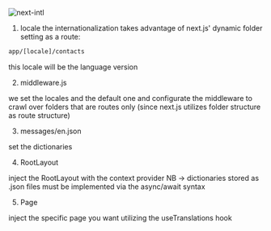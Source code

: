 ![next-intl](https://next-intl-docs.vercel.app/docs/getting-started/app-router-client-components)

1) locale
the internationalization takes advantage of next.js' dynamic folder setting as a route:

```sh
app/[locale]/contacts
```

this locale will be the language version

2) middleware.js

we set the locales and the default one and configurate the middleware to crawl over folders that are routes only (since next.js utilizes folder structure as route structure)

3) messages/en.json

set the dictionaries

4) RootLayout

inject the RootLayout with the context provider 
NB -> dictionaries stored as .json files must be implemented via the async/await syntax

5) Page

inject the specific page you want utilizing the useTranslations hook